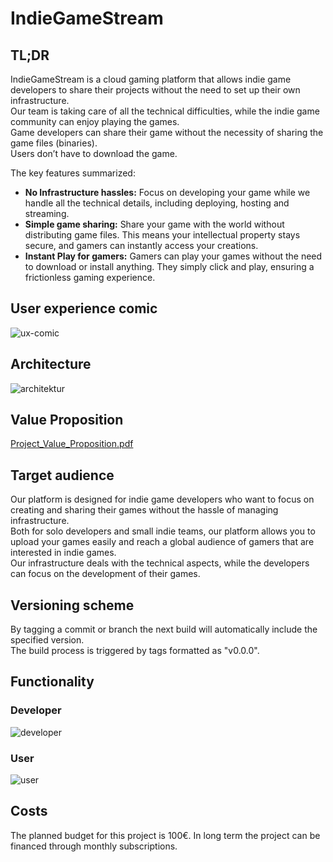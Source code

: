# IndieGameStream
## TL;DR
IndieGameStream is a cloud gaming platform that allows indie game developers to share their projects without the need to set up their own infrastructure.\
Our team is taking care of all the technical difficulties, while the indie game community can enjoy playing the games.\
Game developers can share their game without the necessity of sharing the game files (binaries).\
Users don’t have to download the game.

The key features summarized:
- **No Infrastructure hassles:** Focus on developing your game while we handle all the technical details, including deploying, hosting and streaming.
- **Simple game sharing:** Share your game with the world without distributing game files. This means your intellectual property stays secure, and gamers can instantly access your creations.
- **Instant Play for gamers:** Gamers can play your games without the need to download or install anything. They simply click and play, ensuring a frictionless gaming experience.

## User experience comic
![ux-comic](https://github.com/AustrianDataLAB/IndieGameStream/assets/80053365/d8886fa9-8462-47f0-b1a0-48625181d833)

## Architecture
![architektur](https://github.com/AustrianDataLAB/IndieGameStream/assets/34034087/c8b979e6-4f80-41c0-8e95-bfd70d16f823)

## Value Proposition
[Project_Value_Proposition.pdf](https://github.com/user-attachments/files/15866095/Project_Value_Proposition.pdf)

## Target audience
Our platform is designed for indie game developers who want to focus on creating and sharing their games without the hassle of managing infrastructure.\
Both for solo developers and small indie teams, our platform allows you to upload your games easily and reach a global audience of gamers that are interested in indie games.\
Our infrastructure deals with the technical aspects, while the developers can focus on the development of their games.

## Versioning scheme
By tagging a commit or branch the next build will automatically include the specified version.\
The build process is triggered by tags formatted as "v0.0.0".

## Functionality
### Developer
![developer](https://github.com/AustrianDataLAB/IndieGameStream/assets/34034087/0cc897ab-8f72-41bc-bff1-c5d79d50b074)

### User
![user](https://github.com/AustrianDataLAB/IndieGameStream/assets/34034087/a28e71dd-3ef6-46e8-8eb8-f57523a6b9cd)

## Costs
The planned budget for this project is 100€.
In long term the project can be financed through monthly subscriptions.
